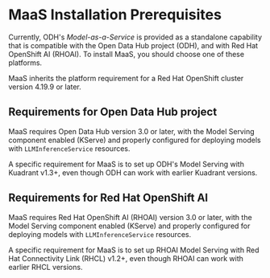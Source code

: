 # MaaS Installation Prerequisites

Currently, ODH's _Model-as-a-Service_ is provided as a standalone capability that is
compatible with the Open Data Hub project (ODH), and with Red Hat OpenShift AI (RHOAI). To
install MaaS, you should choose one of these platforms.

MaaS inherits the platform requirement for a Red Hat OpenShift cluster version 4.19.9 or
later.

## Requirements for Open Data Hub project

MaaS requires Open Data Hub version 3.0 or later, with the Model Serving component
enabled (KServe) and properly configured for deploying models with `LLMInferenceService`
resources.

A specific requirement for MaaS is to set up ODH's Model Serving with Kuadrant v1.3+, even
though ODH can work with earlier Kuadrant versions.

## Requirements for Red Hat OpenShift AI

MaaS requires Red Hat OpenShift AI (RHOAI) version 3.0 or later, with the Model
Serving component enabled (KServe) and properly configured for deploying models with
`LLMInferenceService` resources.

A specific requirement for MaaS is to set up RHOAI Model Serving with Red Hat Connectivity
Link (RHCL) v1.2+, even though RHOAI can work with earlier RHCL versions.
